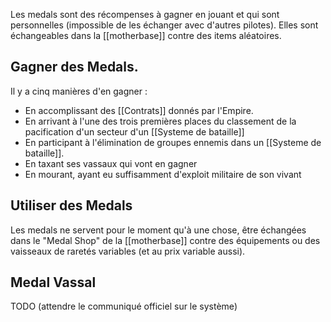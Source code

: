 Les medals sont des récompenses à gagner en jouant et qui sont personnelles (impossible de les échanger avec d'autres pilotes). Elles sont échangeables dans la [[motherbase]] contre des items aléatoires.

## Gagner des Medals.

Il y a cinq manières d'en gagner :

* En accomplissant des [[Contrats]] donnés par l'Empire.
* En arrivant à l'une des trois premières places du classement de la pacification d'un secteur d'un [[Systeme de bataille]]
* En participant à l'élimination de groupes ennemis dans un [[Systeme de bataille]].
* En taxant ses vassaux qui vont en gagner
* En mourant, ayant eu suffisamment d'exploit militaire de son vivant

## Utiliser des  Medals

Les medals ne servent pour le moment qu'à une chose, être échangées dans le "Medal Shop" de la [[motherbase]] contre des équipements ou des vaisseaux de raretés variables (et au prix variable aussi).

## Medal Vassal

TODO (attendre le communiqué officiel sur le système)